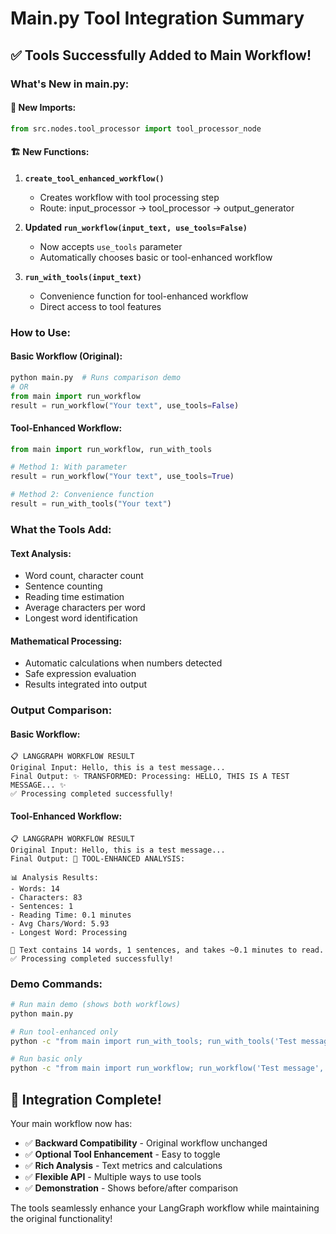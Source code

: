 # Main.py Tool Integration Summary

## ✅ **Tools Successfully Added to Main Workflow!**

### **What's New in main.py:**

#### 🔧 **New Imports:**
```python
from src.nodes.tool_processor import tool_processor_node
```

#### 🏗️ **New Functions:**

1. **`create_tool_enhanced_workflow()`**
   - Creates workflow with tool processing step
   - Route: input_processor → tool_processor → output_generator

2. **Updated `run_workflow(input_text, use_tools=False)`**
   - Now accepts `use_tools` parameter
   - Automatically chooses basic or tool-enhanced workflow

3. **`run_with_tools(input_text)`**
   - Convenience function for tool-enhanced workflow
   - Direct access to tool features

### **How to Use:**

#### **Basic Workflow (Original):**
```python
python main.py  # Runs comparison demo
# OR
from main import run_workflow
result = run_workflow("Your text", use_tools=False)
```

#### **Tool-Enhanced Workflow:**
```python
from main import run_workflow, run_with_tools

# Method 1: With parameter
result = run_workflow("Your text", use_tools=True)

# Method 2: Convenience function
result = run_with_tools("Your text")
```

### **What the Tools Add:**

#### **Text Analysis:**
- Word count, character count
- Sentence counting
- Reading time estimation
- Average characters per word
- Longest word identification

#### **Mathematical Processing:**
- Automatic calculations when numbers detected
- Safe expression evaluation
- Results integrated into output

### **Output Comparison:**

#### **Basic Workflow:**
```
📋 LANGGRAPH WORKFLOW RESULT
Original Input: Hello, this is a test message...
Final Output: ✨ TRANSFORMED: Processing: HELLO, THIS IS A TEST MESSAGE... ✨
✅ Processing completed successfully!
```

#### **Tool-Enhanced Workflow:**
```
📋 LANGGRAPH WORKFLOW RESULT  
Original Input: Hello, this is a test message...
Final Output: 🔧 TOOL-ENHANCED ANALYSIS:

📊 Analysis Results:
- Words: 14
- Characters: 83  
- Sentences: 1
- Reading Time: 0.1 minutes
- Avg Chars/Word: 5.93
- Longest Word: Processing

🎯 Text contains 14 words, 1 sentences, and takes ~0.1 minutes to read.
✅ Processing completed successfully!
```

### **Demo Commands:**

```bash
# Run main demo (shows both workflows)
python main.py

# Run tool-enhanced only
python -c "from main import run_with_tools; run_with_tools('Test message')"

# Run basic only  
python -c "from main import run_workflow; run_workflow('Test message', False)"
```

## 🎯 **Integration Complete!**

Your main workflow now has:
- ✅ **Backward Compatibility** - Original workflow unchanged
- ✅ **Optional Tool Enhancement** - Easy to toggle
- ✅ **Rich Analysis** - Text metrics and calculations
- ✅ **Flexible API** - Multiple ways to use tools
- ✅ **Demonstration** - Shows before/after comparison

The tools seamlessly enhance your LangGraph workflow while maintaining the original functionality!